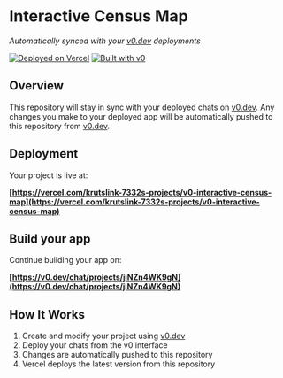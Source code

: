 # Interactive Census Map

*Automatically synced with your [v0.dev](https://v0.dev) deployments*

[![Deployed on Vercel](https://img.shields.io/badge/Deployed%20on-Vercel-black?style=for-the-badge&logo=vercel)](https://vercel.com/krutslink-7332s-projects/v0-interactive-census-map)
[![Built with v0](https://img.shields.io/badge/Built%20with-v0.dev-black?style=for-the-badge)](https://v0.dev/chat/projects/jiNZn4WK9gN)

## Overview

This repository will stay in sync with your deployed chats on [v0.dev](https://v0.dev).
Any changes you make to your deployed app will be automatically pushed to this repository from [v0.dev](https://v0.dev).

## Deployment

Your project is live at:

**[https://vercel.com/krutslink-7332s-projects/v0-interactive-census-map](https://vercel.com/krutslink-7332s-projects/v0-interactive-census-map)**

## Build your app

Continue building your app on:

**[https://v0.dev/chat/projects/jiNZn4WK9gN](https://v0.dev/chat/projects/jiNZn4WK9gN)**

## How It Works

1. Create and modify your project using [v0.dev](https://v0.dev)
2. Deploy your chats from the v0 interface
3. Changes are automatically pushed to this repository
4. Vercel deploys the latest version from this repository